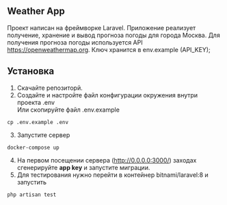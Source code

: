 ## Weather App

Проект написан на фреймворке Laravel.
Приложение реализует получение, хранение и вывод прогноза погоды для города Москва.
Для получения прогноза погоды используется API https://openweathermap.org. Ключ хранится в env.example (API_KEY);

## Установка

1. Скачайте репозиторй.
2. Создайте и настройте файл конфигурации окружения внутри проекта .env <br />
Или скопируйте файл .env.example 
```
cp .env.example .env
```
3. Запустите сервер
```
docker-compose up
```
4. На первом посещении сервера (http://0.0.0.0:3000/) заходах сгенерируйте **app key** и запустите миграции.
5. Для тестирования нужно перейти в контейнер bitnami/laravel:8 и запустить 
```
php artisan test
```
